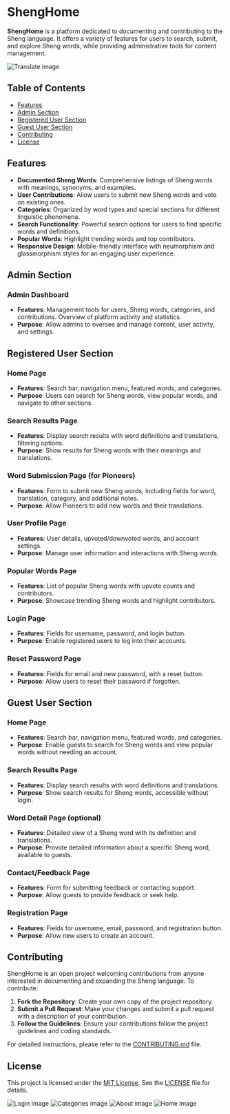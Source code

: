 # ShengHome

**ShengHome** is a platform dedicated to documenting and contributing to the Sheng language. It offers a variety of features for users to search, submit, and explore Sheng words, while providing administrative tools for content management.

![Translate image](./static/images/Translate.png)


## Table of Contents

- [Features](#features)
- [Admin Section](#admin-section)
- [Registered User Section](#registered-user-section)
- [Guest User Section](#guest-user-section)
- [Contributing](#contributing)
- [License](#license)

## Features

- **Documented Sheng Words**: Comprehensive listings of Sheng words with meanings, synonyms, and examples.
- **User Contributions**: Allow users to submit new Sheng words and vote on existing ones.
- **Categories**: Organized by word types and special sections for different linguistic phenomena.
- **Search Functionality**: Powerful search options for users to find specific words and definitions.
- **Popular Words**: Highlight trending words and top contributors.
- **Responsive Design**: Mobile-friendly interface with neumorphism and glassmorphism styles for an engaging user experience.

## Admin Section

### Admin Dashboard
- **Features**: Management tools for users, Sheng words, categories, and contributions. Overview of platform activity and statistics.
- **Purpose**: Allow admins to oversee and manage content, user activity, and settings.

## Registered User Section

### Home Page
- **Features**: Search bar, navigation menu, featured words, and categories.
- **Purpose**: Users can search for Sheng words, view popular words, and navigate to other sections.

### Search Results Page
- **Features**: Display search results with word definitions and translations, filtering options.
- **Purpose**: Show results for Sheng words with their meanings and translations.

### Word Submission Page (for Pioneers)
- **Features**: Form to submit new Sheng words, including fields for word, translation, category, and additional notes.
- **Purpose**: Allow Pioneers to add new words and their translations.

### User Profile Page
- **Features**: User details, upvoted/downvoted words, and account settings.
- **Purpose**: Manage user information and interactions with Sheng words.

### Popular Words Page
- **Features**: List of popular Sheng words with upvote counts and contributors.
- **Purpose**: Showcase trending Sheng words and highlight contributors.

### Login Page
- **Features**: Fields for username, password, and login button.
- **Purpose**: Enable registered users to log into their accounts.

### Reset Password Page
- **Features**: Fields for email and new password, with a reset button.
- **Purpose**: Allow users to reset their password if forgotten.

## Guest User Section

### Home Page
- **Features**: Search bar, navigation menu, featured words, and categories.
- **Purpose**: Enable guests to search for Sheng words and view popular words without needing an account.

### Search Results Page
- **Features**: Display search results with word definitions and translations.
- **Purpose**: Show search results for Sheng words, accessible without login.

### Word Detail Page (optional)
- **Features**: Detailed view of a Sheng word with its definition and translations.
- **Purpose**: Provide detailed information about a specific Sheng word, available to guests.

### Contact/Feedback Page
- **Features**: Form for submitting feedback or contacting support.
- **Purpose**: Allow guests to provide feedback or seek help.

### Registration Page
- **Features**: Fields for username, email, password, and registration button.
- **Purpose**: Allow new users to create an account.

## Contributing

ShengHome is an open project welcoming contributions from anyone interested in documenting and expanding the Sheng language. To contribute:

1. **Fork the Repository**: Create your own copy of the project repository.
2. **Submit a Pull Request**: Make your changes and submit a pull request with a description of your contribution.
3. **Follow the Guidelines**: Ensure your contributions follow the project guidelines and coding standards.

For detailed instructions, please refer to the [CONTRIBUTING.md](CONTRIBUTING.md) file.

## License

This project is licensed under the [MIT License](LICENSE). See the [LICENSE](LICENSE) file for details.

![Login image](./static/images/Login.png)
![Categories image](./static/images/Categories.png)
![About image](./static/images/about.png)
![Home image](./static/images/home.png)
